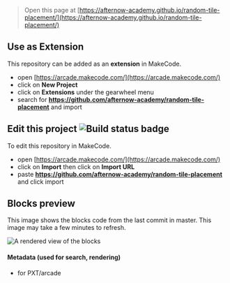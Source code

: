  


> Open this page at [https://afternow-academy.github.io/random-tile-placement/](https://afternow-academy.github.io/random-tile-placement/)

## Use as Extension

This repository can be added as an **extension** in MakeCode.

* open [https://arcade.makecode.com/](https://arcade.makecode.com/)
* click on **New Project**
* click on **Extensions** under the gearwheel menu
* search for **https://github.com/afternow-academy/random-tile-placement** and import

## Edit this project ![Build status badge](https://github.com/afternow-academy/random-tile-placement/workflows/MakeCode/badge.svg)

To edit this repository in MakeCode.

* open [https://arcade.makecode.com/](https://arcade.makecode.com/)
* click on **Import** then click on **Import URL**
* paste **https://github.com/afternow-academy/random-tile-placement** and click import

## Blocks preview

This image shows the blocks code from the last commit in master.
This image may take a few minutes to refresh.

![A rendered view of the blocks](https://github.com/afternow-academy/random-tile-placement/raw/master/.github/makecode/blocks.png)

#### Metadata (used for search, rendering)

* for PXT/arcade
<script src="https://makecode.com/gh-pages-embed.js"></script><script>makeCodeRender("{{ site.makecode.home_url }}", "{{ site.github.owner_name }}/{{ site.github.repository_name }}");</script>
